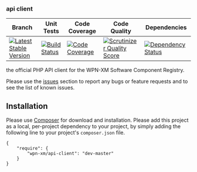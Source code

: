 ### api client

| Branch | Unit Tests | Code Coverage | Code Quality | Dependencies
| ------ | ---------- | -------- | ------- | ------- |
| [![Latest Stable Version](https://poser.pugx.org/wpn-xm/api-client/v/stable.png)](https://packagist.org/packages/wpn-xm/api-client) | [![Build Status](https://travis-ci.org/wpn-xm/api-client.png)](https://travis-ci.org/wpn-xm/api-client) | [![Code Coverage](https://scrutinizer-ci.com/g/wpn-xm/api-client/badges/coverage.png?s=d5f1f3d8d60acface9af5703812a1b7824fcce7c)](https://scrutinizer-ci.com/g/wpn-xm/api-client/)| [![Scrutinizer Quality Score](https://scrutinizer-ci.com/g/wpn-xm/api-client/badges/quality-score.png?s=8e702e4ca0581aba6d83279c7ad2b480e8ca5aab)](https://scrutinizer-ci.com/g/wpn-xm/api-client/) | [![Dependency Status](https://www.versioneye.com/package/php--ksst--kf/badge.png)](https://www.versioneye.com/package/php--wpn-xm--api-client)

the official PHP API client for the WPN-XM Software Component Registry.

Please use the [issues](https://github.com/wpn-xm/api-client/issues) section to
report any bugs or feature requests and to see the list of known issues.

## Installation

Please use [Composer](http://getcomposer.org/) for download and installation.
Please add this project as a local, per-project dependency to your project,
by simply adding the following line to your project's `composer.json` file.

    {
        "require": {
            "wpn-xm/api-client": "dev-master"
        }
    }
